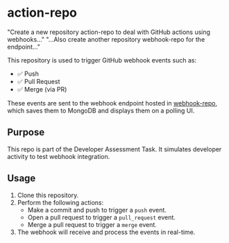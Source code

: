 # action-repo
"Create a new repository action-repo to deal with GitHub actions using webhooks..." "...Also create another repository webhook-repo for the endpoint..."

This repository is used to trigger GitHub webhook events such as:

- ✅ Push
- ✅ Pull Request
- ✅ Merge (via PR)

These events are sent to the webhook endpoint hosted in [webhook-repo](https://github.com/YOUR_USERNAME/webhook-repo), which saves them to MongoDB and displays them on a polling UI.

## Purpose

This repo is part of the Developer Assessment Task. It simulates developer activity to test webhook integration.

## Usage

1. Clone this repository.
2. Perform the following actions:
   - Make a commit and push to trigger a `push` event.
   - Open a pull request to trigger a `pull_request` event.
   - Merge a pull request to trigger a `merge` event.
3. The webhook will receive and process the events in real-time.


